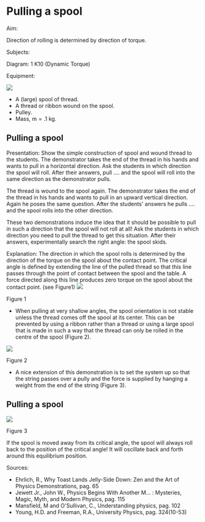 # Pulling a spool 

Aim:

Direction of rolling is determined by direction of torque.

Subjects:

Diagram: $1 \mathrm{~K} 10$ (Dynamic Torque)

Equipment:

![](https://cdn.mathpix.com/cropped/2024_06_24_c99c30dc357c2079598ag-1.jpg?height=444&width=803&top_left_y=396&top_left_x=867)

- A (large) spool of thread.
- A thread or ribbon wound on the spool.
- Pulley.
- Mass, $\mathrm{m}=.1 \mathrm{~kg}$.


## Pulling a spool

Presentation: Show the simple construction of spool and wound thread to the students. The demonstrator takes the end of the thread in his hands and wants to pull in a horizontal direction. Ask the students in which direction the spool will roll. After their answers, pull .... and the spool will roll into the same direction as the demonstrator pulls.

The thread is wound to the spool again. The demonstrator takes the end of the thread in his hands and wants to pull in an upward vertical direction. Again he poses the same question. After the students' answers he pulls .... and the spool rolls into the other direction.

These two demonstrations induce the idea that it should be possible to pull in such a direction that the spool will not roll at all! Ask the students in which direction you need to pull the thread to get this situation. After their answers, experimentally search the right angle: the spool skids.

Explanation: The direction in which the spool rolls is determined by the direction of the torque on the spool about the contact point. The critical angle is defined by extending the line of the pulled thread so that this line passes through the point of contact between the spool and the table. A force directed along this line produces zero torque on the spool about the contact point. (see Figure1)
![](https://cdn.mathpix.com/cropped/2024_06_24_c99c30dc357c2079598ag-2.jpg?height=524&width=202&top_left_y=916&top_left_x=1122)

Figure 1

- When pulling at very shallow angles, the spool orientation is not stable unless the thread comes off the spool at its center. This can be prevented by using a ribbon rather than a thread or using a large spool that is made in such a way that the thread can only be rolled in the centre of the spool (Figure 2).

![](https://cdn.mathpix.com/cropped/2024_06_24_c99c30dc357c2079598ag-2.jpg?height=214&width=314&top_left_y=1687&top_left_x=1076)

Figure 2

- A nice extension of this demonstration is to set the system up so that the string passes over a pully and the force is supplied by hanging a weight from the end of the string (Figure 3).


## Pulling a spool

![](https://cdn.mathpix.com/cropped/2024_06_24_c99c30dc357c2079598ag-3.jpg?height=339&width=548&top_left_y=286&top_left_x=989)

Figure 3

If the spool is moved away from its critical angle, the spool will always roll back to the position of the critical angle! It will oscillate back and forth around this equilibrium position.

Sources:

- Ehrlich, R., Why Toast Lands Jelly-Side Down: Zen and the Art of Physics Demonstrations, pag. 65
- Jewett Jr., John W., Physics Begins With Another M... : Mysteries, Magic, Myth, and Modern Physics, pag. 115
- Mansfield, M and O'Sullivan, C., Understanding physics, pag. 102
- Young, H.D. and Freeman, R.A., University Physics, pag. 324(10-53)


